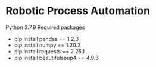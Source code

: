 # Robotic Process Automation

Python 3.7.9
Required packages

* pip install pandas == 1.2.3
* pip install numpy == 1.20.2
* pip install requests == 2.25.1
* pip install beautifulsoup4 == 4.9.3

